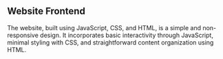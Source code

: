 ## Website Frontend
The website, built using JavaScript, CSS, and HTML, is a simple and non-responsive design. It incorporates basic interactivity through JavaScript, minimal styling with CSS, and straightforward content organization using HTML. 